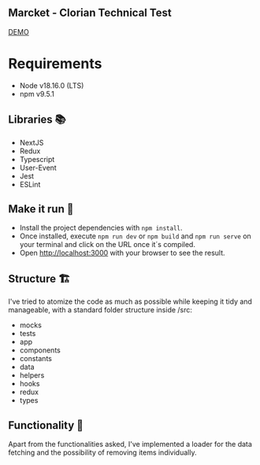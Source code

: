 ## Marcket - Clorian Technical Test

[DEMO](https://marcket-clorian.vercel.app/)

# Requirements

- Node v18.16.0 (LTS)
- npm v9.5.1

## Libraries 📚

- NextJS
- Redux
- Typescript
- User-Event
- Jest
- ESLint

## **Make it run** 👟

- Install the project dependencies with `npm install`.
- Once installed, execute `npm run dev` or `npm build` and `npm run serve` on your terminal and click on the URL once it´s compiled.
- Open [http://localhost:3000](http://localhost:3000) with your browser to see the result.

## Structure 🏗️

I've tried to atomize the code as much as possible while keeping it tidy and manageable, with a standard folder structure inside /src:

- mocks
- tests
- app
- components
- constants
- data
- helpers
- hooks
- redux
- types

## Functionality 💽

Apart from the functionalities asked, I've implemented a loader for the data fetching and the possibility of removing items individually.
